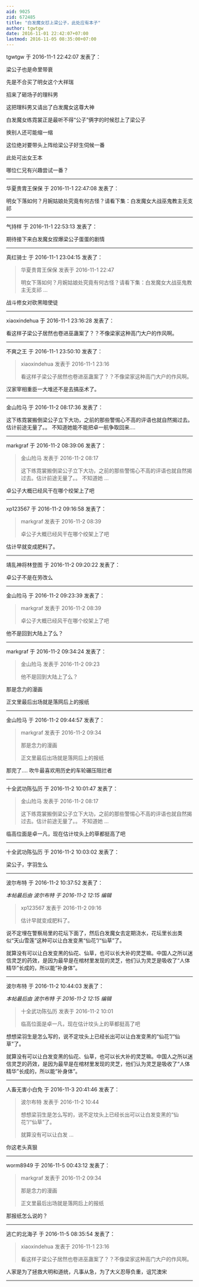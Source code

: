 ```yaml
---
aid: 9025
zid: 672485
title: "白发魔女怼上梁公子，此处应有本子"
author: tgwtgw
date: 2016-11-01 22:42:07+07:00
lastmod: 2016-11-05 08:35:00+07:00
---
```


tgwtgw 于 2016-11-1 22:42:07 发表了：

梁公子也是命里带衰

先是不合买了明女这个大祥瑞

招来了砸场子的理科男

这把理科男又请出了白发魔女这尊大神

白发魔女练霓裳正是最听不得“公子”俩字的时候怼上了梁公子

换别人还可能缩一缩

这位绝对要带头上阵给梁公子好生伺候一番

此处可出女王本

哪位仁兄有兴趣尝试一番？

---

华夏贵胄王保保 于 2016-11-1 22:47:08 发表了：

明女下落如何？月婉姑娘处究竟有何古怪？请看下集：白发魔女大战巫鬼教主无支祁

---

气持样 于 2016-11-1 22:53:13 发表了：

期待接下来白发魔女捏爆梁公子蛋蛋的剧情

---

真红骑士 于 2016-11-1 23:04:15 发表了：

> 华夏贵胄王保保 发表于 2016-11-1 22:47
>
> 明女下落如何？月婉姑娘处究竟有何古怪？请看下集：白发魔女大战巫鬼教主无支祁 ...

战斗修女对砍黑暗使徒

---

xiaoxindehua 于 2016-11-1 23:16:28 发表了：

看这样子梁公子居然也卷进巫蛊案了？？不像梁家这种高门大户的作风啊。

---

不爽之王 于 2016-11-1 23:50:10 发表了：

> xiaoxindehua 发表于 2016-11-1 23:16
>
> 看这样子梁公子居然也卷进巫蛊案了？？不像梁家这种高门大户的作风啊。

汉家宰相重臣一大堆还不是去搞巫术了。

---

金山险马 于 2016-11-2 08:17:36 发表了：

这下练霓裳搬倒梁公子立下大功，之前的那些警惕心不高的评语也就自然揭过去。估计前途无量了。。 不知道她能不能把卓一航争取回来....

---

markgraf 于 2016-11-2 08:39:06 发表了：

> 金山险马 发表于 2016-11-2 08:17
>
> 这下练霓裳搬倒梁公子立下大功，之前的那些警惕心不高的评语也就自然揭过去。估计前途无量了。。 不知道她 ...

卓公子大概已经风干在哪个绞架上了吧

---

xp123567 于 2016-11-2 09:16:58 发表了：

> markgraf 发表于 2016-11-2 08:39
>
> 卓公子大概已经风干在哪个绞架上了吧

估计早就变成肥料了。

---

靖乱神将林登图 于 2016-11-2 09:20:22 发表了：

卓公子不是在劳改么

---

金山险马 于 2016-11-2 09:23:39 发表了：

> markgraf 发表于 2016-11-2 08:39
>
> 卓公子大概已经风干在哪个绞架上了吧

他不是回到大陆上了么？

---

markgraf 于 2016-11-2 09:34:24 发表了：

> 金山险马 发表于 2016-11-2 09:23
>
> 他不是回到大陆上了么？

那是念力的漫画

正文里最后出场就是落网后上的报纸

---

金山险马 于 2016-11-2 09:44:57 发表了：

> markgraf 发表于 2016-11-2 09:34
>
> 那是念力的漫画
>
> 正文里最后出场就是落网后上的报纸

那完了.... 吹牛最喜欢用历史的车轮碾压阻拦者

---

十全武功陈弘历 于 2016-11-2 10:01:47 发表了：

> 金山险马 发表于 2016-11-2 08:17
>
> 这下练霓裳搬倒梁公子立下大功，之前的那些警惕心不高的评语也就自然揭过去。估计前途无量了。。 不知道她 ...

临高位面是卓一凡，现在估计坟头上的草都挺高了吧

---

十全武功陈弘历 于 2016-11-2 10:03:02 发表了：

梁公子，字羽生么

---

波尔布特 于 2016-11-2 10:37:52 发表了：

_本帖最后由 波尔布特 于 2016-11-2 12:15 编辑_

> xp123567 发表于 2016-11-2 09:16
>
> 估计早就变成肥料了。

说不定埋在警察局里的花坛下面了，然后白发魔女去定期浇水，花坛里长出类似“天山雪莲”这种可以让白发变黑“仙花”/“仙草”了。

就算没有可以让白发变黑的仙花、仙草，也可以长大补的灵芝嘛。中国人之所以迷信灵芝的药效，是因为最早是在棺材里发现的灵芝，他们认为灵芝是吸收了“人体精华”长成的，所以能“补身体”。

---

波尔布特 于 2016-11-2 10:44:03 发表了：

_本帖最后由 波尔布特 于 2016-11-2 12:15 编辑_

> 十全武功陈弘历 发表于 2016-11-2 10:01
>
> 临高位面是卓一凡，现在估计坟头上的草都挺高了吧

想想梁羽生是怎么写的，说不定坟头上已经长出可以让白发变黑的“仙花”/“仙草”了。

就算没有可以让白发变黑的仙花、仙草，也可以长大补的灵芝嘛。中国人之所以迷信灵芝的药效，是因为最早是在棺材里发现的灵芝，他们认为灵芝是吸收了“人体精华”长成的，所以能“补身体”。

---

人畜无害小白免 于 2016-11-3 20:41:46 发表了：

> 波尔布特 发表于 2016-11-2 10:44
>
> 想想梁羽生是怎么写的，说不定坟头上已经长出可以让白发变黑的“仙花”/“仙草”了。
>
> 就算没有可以让白发 ...

你这老头真狠

---

worm8949 于 2016-11-5 00:43:12 发表了：

> markgraf 发表于 2016-11-2 09:34
>
> 那是念力的漫画
>
> 正文里最后出场就是落网后上的报纸

那报纸怎么说的？

---

逃亡的北海子 于 2016-11-5 08:35:54 发表了：

> xiaoxindehua 发表于 2016-11-1 23:16
>
> 看这样子梁公子居然也卷进巫蛊案了？？不像梁家这种高门大户的作风啊。

人家是为了拯救大明和道统，凡事从急，为了大义忍辱负重，诅咒澳宋

---
